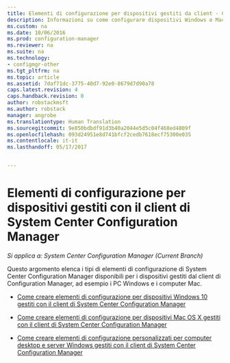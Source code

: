 ```yaml
---
title: Elementi di configurazione per dispositivi gestiti da client - Configuration Manager | Microsoft Docs
description: Informazioni su come configurare dispositivi Windows e Mac gestiti con il client di System Center Configuration Manager.
ms.custom: na
ms.date: 10/06/2016
ms.prod: configuration-manager
ms.reviewer: na
ms.suite: na
ms.technology:
- configmgr-other
ms.tgt_pltfrm: na
ms.topic: article
ms.assetid: 7daf71dc-3775-40d7-92e0-8679d7d90a78
caps.latest.revision: 4
caps.handback.revision: 0
author: robstackmsft
ms.author: robstack
manager: angrobe
ms.translationtype: Human Translation
ms.sourcegitcommit: 9e850bdbdf91d3b40a2044e5d5c04f468ed4809f
ms.openlocfilehash: 093d24951e8d741bfcf2cedb7618ecf75300e035
ms.contentlocale: it-it
ms.lasthandoff: 05/17/2017


---
```

# <a name="configuration-items-for-devices-managed-with-the-system-center-configuration-manager-client"></a>Elementi di configurazione per dispositivi gestiti con il client di System Center Configuration Manager

*Si applica a: System Center Configuration Manager (Current Branch)*

Questo argomento elenca i tipi di elementi di configurazione di System Center Configuration Manager disponibili per i dispositivi gestiti dal client di Configuration Manager, ad esempio i PC Windows e i computer Mac.  

-   [Come creare elementi di configurazione per dispositivi Windows 10 gestiti con il client di System Center Configuration Manager](../../compliance/deploy-use/create-configuration-items-for-windows-10-devices-managed-with-the-client.md)  

-   [Come creare elementi di configurazione per dispositivi Mac OS X gestiti con il client di System Center Configuration Manager](../../compliance/deploy-use/create-configuration-items-for-mac-os-x-devices-managed-with-the-client.md)  

-   [Come creare elementi di configurazione personalizzati per computer desktop e server Windows gestiti con il client di System Center Configuration Manager](../../compliance/deploy-use/create-custom-configuration-items-for-windows-desktop-and-server-computers-managed-with-the-client.md)  

